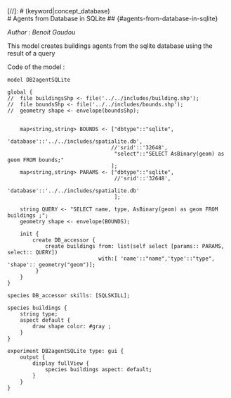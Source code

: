 [//]: # (keyword|skill_SQLSKILL)
<div class='gama-keyword-style' id ='175_0_1165_skill-SQLSKILL'></div>
[//]: # (keyword|concept_database)
<div class='gama-keyword-style' id ='175_1_28_concept-database'></div>
#  Agents from Database in SQLite  ## {#agents-from-database-in-sqlite}


_Author : Benoit Gaudou_

 This model creates buildings agents from the sqlite database using the result of a query


Code of the model : 

```
model DB2agentSQLite

global {
//	file buildingsShp <- file('../../includes/building.shp');
//	file boundsShp <- file('../../includes/bounds.shp');
//	geometry shape <- envelope(boundsShp);

	
	map<string,string> BOUNDS <- ["dbtype"::"sqlite",
								  'database'::'../../includes/spatialite.db',
								 //'srid'::'32648',
								  "select"::"SELECT AsBinary(geom) as geom FROM bounds;"				
				  				 ];
	map<string,string> PARAMS <- ["dbtype"::"sqlite",
								  //'srid'::'32648',
								  'database'::'../../includes/spatialite.db'
								  ];
	
	string QUERY <- "SELECT name, type, AsBinary(geom) as geom FROM buildings ;";
	geometry shape <- envelope(BOUNDS);		  	
	  	
	init {
		create DB_accessor {
			create buildings from: list(self select [params:: PARAMS, select:: QUERY]) 
							 with:[ 'name'::"name",'type'::"type", 'shape':: geometry("geom")];
		 }
	}
}

species DB_accessor skills: [SQLSKILL];

species buildings {
	string type;
	aspect default {
		draw shape color: #gray ;
	}	
}	

experiment DB2agentSQLite type: gui {
	output {
		display fullView {
			species buildings aspect: default;
		}
	}
}
```